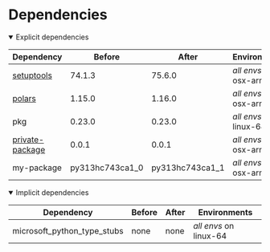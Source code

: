 # Dependencies

<details open>
<summary>Explicit dependencies</summary>

|Dependency|Before|After|Environments|
|-|-|-|-|
|[setuptools](https://pypi.org/project/setuptools)|74.1.3|75.6.0|*all envs* on osx-arm64|
|[polars](https://prefix.dev/channels/conda-forge/packages/polars)|1.15.0|1.16.0|*all envs* on osx-arm64|
|pkg|0.23.0|0.23.0|*all envs* on linux-64|
|[private-package](https://prefix.dev/channels/setup-pixi-test/packages/private-package)|0.0.1|0.0.1|*all envs* on osx-arm64|
|my-package|py313hc743ca1_0|py313hc743ca1_1|*all envs* on osx-arm64|

</details>

<details open>
<summary>Implicit dependencies</summary>

|Dependency|Before|After|Environments|
|-|-|-|-|
|microsoft_python_type_stubs|none|none|*all envs* on linux-64|

</details>

[^1]: **Bold** means explicit dependency.
[^2]: Dependency got downgraded.
